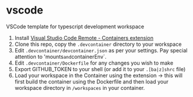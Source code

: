 # vscode

VSCode template for typescript development workspace

1. Install [Visual Studio Code Remote - Containers extension](https://code.visualstudio.com/docs/remote/containers)
2. Clone this repo, copy the `.devcontainer` directory to your workspace
3. Edit `.devcontainer/devcontainer.json` as per your settings. Pay special attention to 'mounts` and `containerEnv`.
4. Edit `.devcontainer/Dockerfile` for any changes you wish to make
5. Export GITHUB_TOKEN to your shell (or add it to your `.[ba|z]shrc` file)
4. Load your workspace in the Container using the extension -> this will first build the container using the Dockerfile and then load your workspace directory in `/workspaces` in your container.

